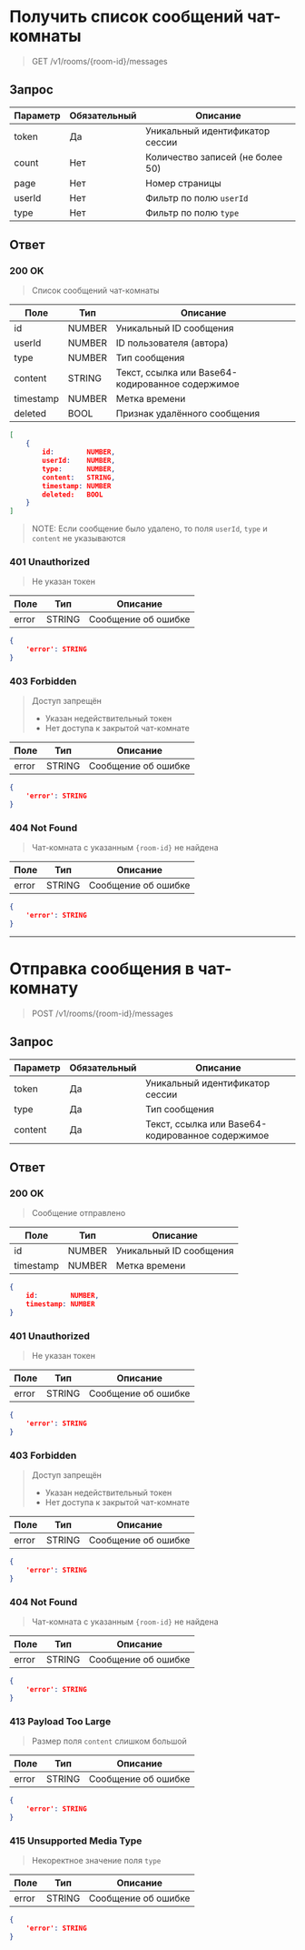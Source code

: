 # Получить список сообщений чат-комнаты
> GET /v1/rooms/{room-id}/messages

## Запрос

Параметр | Обязательный | Описание
-|-|-
token | Да | Уникальный идентификатор сессии
count | Нет | Количество записей (не более 50)
page | Нет | Номер страницы
userId | Нет | Фильтр по полю `userId`
type | Нет | Фильтр по полю `type`

## Ответ

### 200 OK
> Список сообщений чат-комнаты

Поле | Тип | Описание
-|-|-
id | NUMBER | Уникальный ID сообщения
userId | NUMBER | ID пользователя (автора)
type | NUMBER | Тип сообщения
content | STRING | Текст, ссылка или Base64-кодированное содержимое
timestamp | NUMBER | Метка времени
deleted | BOOL | Признак удалённого сообщения

```json
[
    {
        id:        NUMBER,
        userId:    NUMBER,
        type:      NUMBER,
        content:   STRING,
        timestamp: NUMBER
        deleted:   BOOL
    }
]
```

> NOTE: Если сообщение было удалено, то поля `userId`, `type` и `content` не указываются

### 401 Unauthorized
> Не указан токен

Поле | Тип | Описание
-|-|-
error | STRING | Сообщение об ошибке

```json
{
    'error': STRING
}
```

### 403 Forbidden
> Доступ запрещён
> * Указан недействительный токен
> * Нет доступа к закрытой чат-комнате

Поле | Тип | Описание
-|-|-
error | STRING | Сообщение об ошибке

```json
{
    'error': STRING
}
```

### 404 Not Found
> Чат-комната с указанным `{room-id}` не найдена

Поле | Тип | Описание
-|-|-
error | STRING | Сообщение об ошибке

```json
{
    'error': STRING
}
```


---


# Отправка сообщения в чат-комнату
> POST /v1/rooms/{room-id}/messages

## Запрос

Параметр | Обязательный | Описание
-|-|-
token | Да | Уникальный идентификатор сессии
type | Да | Тип сообщения
content | Да | Текст, ссылка или Base64-кодированное содержимое

## Ответ

### 200 OK
> Сообщение отправлено

Поле | Тип | Описание
-|-|-
id | NUMBER | Уникальный ID сообщения
timestamp | NUMBER | Метка времени

```json
{
    id:        NUMBER,
    timestamp: NUMBER
}
```

### 401 Unauthorized
> Не указан токен

Поле | Тип | Описание
-|-|-
error | STRING | Сообщение об ошибке

```json
{
    'error': STRING
}
```

### 403 Forbidden
> Доступ запрещён
> * Указан недействительный токен
> * Нет доступа к закрытой чат-комнате

Поле | Тип | Описание
-|-|-
error | STRING | Сообщение об ошибке

```json
{
    'error': STRING
}
```

### 404 Not Found
> Чат-комната с указанным `{room-id}` не найдена

Поле | Тип | Описание
-|-|-
error | STRING | Сообщение об ошибке

```json
{
    'error': STRING
}
```

### 413 Payload Too Large
> Размер поля `content` слишком большой

Поле | Тип | Описание
-|-|-
error | STRING | Сообщение об ошибке

```json
{
    'error': STRING
}
```

### 415 Unsupported Media Type
> Некоректное значение поля `type`

Поле | Тип | Описание
-|-|-
error | STRING | Сообщение об ошибке

```json
{
    'error': STRING
}
```